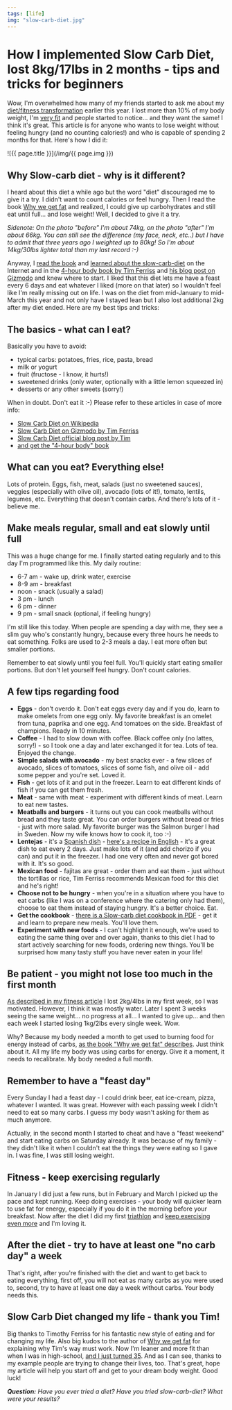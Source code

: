 ```yaml
---
tags: [life]
img: "slow-carb-diet.jpg"
---
```


# How I implemented Slow Carb Diet, lost 8kg/17lbs in 2 months - tips and tricks for beginners

Wow, I'm overwhelmed how many of my friends started to ask me about my [diet/fitness transformation][f] earlier this year. I lost more than 10% of my body weight, I'm [very fit](https://sliwinski.com/triathlon) and people started to notice... and they want the same! I think it's great. This article is for anyone who wants to lose weight without feeling hungry (and no counting calories!) and who is capable of spending 2 months for that. Here's how I did it: 

<!--More-->

![{{ page.title }}](/img/{{ page.img }})

## Why Slow-carb diet - why is it different?

I heard about this diet a while ago but the word "diet" discouraged me to give it a try. I didn't want to count calories or feel hungry. Then I read the book [Why we get fat][fb] and realized, I could give up carbohydrates and still eat until full... and lose weight! Well, I decided to give it a try.

*Sidenote: On the photo "before" I'm about 74kg, on the photo "after" I'm about 66kg. You can still see the difference (my face, neck, etc..) but I have to admit that three years ago I weighted up to 80kg! So I'm about 14kg/30lbs lighter total than my last record :-)*

Anyway, I [read the book][fb] and [learned about the slow-carb-diet][s] on the Internet and in the [4-hour body book by Tim Ferriss][st] and [his blog post on Gizmodo][sg] and knew where to start. I liked that this diet lets me have a feast every 6 days and eat whatever I liked (more on that later) so I wouldn't feel like I'm really missing out on life. I was on the diet from mid-January to mid-March this year and not only have I stayed lean but I also lost additional 2kg after my diet ended. Here are my best tips and tricks:



## The basics - what can I eat?

Basically you have to avoid:

* typical carbs: potatoes, fries, rice, pasta, bread
* milk or yogurt
* fruit (fructose - I know, it hurts!)
* sweetened drinks (only water, optionally with a little lemon squeezed in)
* desserts or any other sweets (sorry!)

When in doubt. Don't eat it :-) Please refer to these articles in case of more info:

* [Slow Carb Diet on Wikipedia][s]
* [Slow Carb Diet on Gizmodo by Tim Ferriss][sg]
* [Slow Carb Diet official blog post by Tim][b1]
* [and get the "4-hour body" book][st]

## What can you eat? Everything else!

Lots of protein. Eggs, fish, meat, salads (just no sweetened sauces), veggies (especially with olive oil), avocado (lots of it!), tomato, lentils, legumes, etc. Everything that doesn't contain carbs. And there's lots of it - believe me.

## Make meals regular, small and eat slowly until full

This was a huge change for me. I finally started eating regularly and to this day I'm programmed like this. My daily routine:

* 6-7 am - wake up, drink water, exercise
* 8-9 am - breakfast
* noon - snack (usually a salad)
* 3 pm - lunch
* 6 pm - dinner
* 9 pm - small snack (optional, if feeling hungry)

I'm still like this today. When people are spending a day with me, they see a slim guy who's constantly hungry, because every three hours he needs to eat something. Folks are used to 2-3 meals a day. I eat more often but smaller portions.

Remember to eat slowly until you feel full. You'll quickly start eating smaller portions. But don't let yourself feel hungry. Don't count calories.

## A few tips regarding food

* **Eggs** - don't overdo it. Don't eat eggs every day and if you do, learn to make omelets from one egg only. My favorite breakfast is an omelet from tuna, paprika and one egg. And tomatoes on the side. Breakfast of champions. Ready in 10 minutes.
* **Coffee** - I had to slow down with coffee. Black coffee only (no lattes, sorry!) - so I took one a day and later exchanged it for tea. Lots of tea. Enjoyed the change.
* **Simple salads with avocado** - my best snacks ever - a few slices of avocado, slices of tomatoes, slices of some fish, and olive oil - add some pepper and you're set. Loved it.
* **Fish** - get lots of it and put in the freezer. Learn to eat different kinds of fish if you can get them fresh.
* **Meat** - same with meat - experiment with different kinds of meat. Learn to eat new tastes.
* **Meatballs and burgers** - it turns out you can cook meatballs without bread and they taste great. You can order burgers without bread or fries - just with more salad. My favorite burger was the Salmon burger I had in Sweden. Now my wife knows how to cook it, too :-)
* **Lentejas** - it's a [Spanish dish][l] - [here's a recipe in English][le] - it's a great dish to eat every 2 days. Just make lots of it (and add chorizo if you can) and put it in the freezer. I had one very often and never got bored with it. It's so good.
* **Mexican food** - fajitas are great - order them and eat them - just without the tortillas or rice, Tim Ferriss recommends Mexican food for this diet and he's right!
* **Choose not to be hungry** - when you're in a situation where you have to eat carbs (like I was on a conference where the catering only had them), choose to eat them instead of staying hungry. It's a better choice. Eat.
* **Get the cookbook** - [there is a Slow-carb diet cookbook in PDF][sc] - get it and learn to prepare new meals. You'll love them.
* **Experiment with new foods** - I can't highlight it enough, we're used to eating the same thing over and over again, thanks to this diet I had to start actively searching for new foods, ordering new things. You'll be surprised how many tasty stuff you have never eaten in your life!

## Be patient - you might not lose too much in the first month

[As described in my fitness article][f] I lost 2kg/4lbs in my first week, so I was motivated. However, I think it was mostly water. Later I spent 3 weeks seeing the same weight... no progress at all... I wanted to give up... and then each week I started losing 1kg/2lbs every single week. Wow.

Why? Because my body needed a month to get used to burning food for energy instead of carbs, [as the book "Why we get fat" describes][fb]. Just think about it. All my life my body was using carbs for energy. Give it a moment, it needs to recalibrate. My body needed a full month.

## Remember to have a "feast day"

Every Sunday I had a feast day - I could drink beer, eat ice-cream, pizza, whatever I wanted. It was great. However with each passing week I didn't need to eat so many carbs. I guess my body wasn't asking for them as much anymore.

Actually, in the second month I started to cheat and have a "feast weekend" and start eating carbs on Saturday already. It was because of my family - they didn't like it when I couldn't eat the things they were eating so I gave in. I was fine, I was still losing weight.

## Fitness - keep exercising regularly

In January I did just a few runs, but in February and March I picked up the pace and kept running. Keep doing exercises - your body will quicker learn to use fat for energy, especially if you do it in the morning before your breakfast. Now after the diet I did my first [triathlon](https://sliwinski.com/triathlon) and [keep exercising even more][f] and I'm loving it.

## After the diet - try to have at least one "no carb day" a week

That's right, after you're finished with the diet and want to get back to eating everything, first off, you will not eat as many carbs as you were used to, second, try to have at least one day a week without carbs. Your body needs this.

## Slow Carb Diet changed my life - thank you Tim!

Big thanks to Timothy Ferriss for his fantastic new style of eating and for changing my life. Also big kudos to the author of [Why we get fat][fb] for explaining why Tim's way must work. Now I'm leaner and more fit than when I was in high-school, [and I just turned 35](https://sliwinski.com/passion). And as I can see, thanks to my example people are trying to change their lives, too. That's great, hope my article will help you start off and get to your dream body weight. Good luck!

***Question:*** *Have you ever tried a diet? Have you tried slow-carb-diet? What were your results?*

[iMagazine]: http://iMagazine.pl
[Dropbox]: http://db.tt/kD7Liux
[Evernote]: /how-i-use-evernote
[It's all about Passion!]: /passion
[Nozbe]: http://nozbe.com/
[s]: http://nozbe.com/signup
[#iPadOnly]: http://ipadonlybook.com/
[Productive! Magazine]: http://productivemag.com/
[Productive! Show]: /show
[Twitter]: http://twitter.com/MSliwinski

[f]: http://michaelsliwinski.com/fitness2014
[fb]: http://michaelsliwinski.com/book-why-fat
[s]: https://en.wikipedia.org/wiki/Slow-Carb_Diet
[sc]: http://www.robbwolf.com/wp/wp-content/uploads/2010/12/The-Slow-Carb-Cookbook.pdf
[st]: http://fourhourworkweek.com/
[sg]: http://gizmodo.com/5709913/4-hour-body---the-slow-carb-diet
[l]: https://es.wikipedia.org/wiki/Lentejas_con_chorizo
[le]: http://www.spanishfoodworld.com/lentejas-lentils/
[b1]: http://slowcarb.me/2010/07/13/the-slow-carb-diet/
[b2]: http://www.slowcarbdietexperiments.com


[n]: https://michael.gratis/nozbe